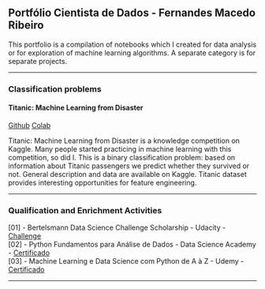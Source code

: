 ## Portfólio Cientista de Dados - Fernandes Macedo Ribeiro
<p>
This portfolio is a compilation of notebooks which I created for data analysis or for exploration of machine learning algorithms. A separate category is for separate projects.
</p>

---

### Classification problems 

#### Titanic: Machine Learning from Disaster

[Github](/masedos) [Colab](/masedos/)

Titanic: Machine Learning from Disaster is a knowledge competition on Kaggle. Many people started practicing in machine learning with this competition, so did I. This is a binary classification problem: based on information about Titanic passengers we predict whether they survived or not. General description and data are available on Kaggle. Titanic dataset provides interesting opportunities for feature engineering.

---

### Qualification and Enrichment Activities
[01] - Bertelsmann Data Science Challenge Scholarship - Udacity - [Challenge](https://www.udacity.com/bertelsmann-data-scholarships)<br />
[02] - Python Fundamentos para Análise de Dados - Data Science Academy - [Certificado](https://mycourse.app/iBgAnDM5brPFjrY98)<br />
[03] - Machine Learning e Data Science com Python de A à Z - Udemy - [Certificado](https://ude.my/UC-6TS13HFE)<br />

---
